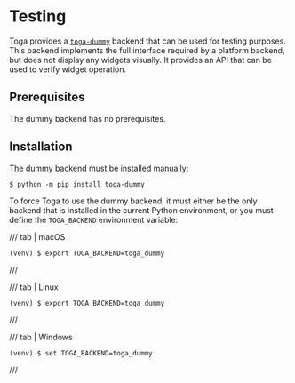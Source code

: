 # Testing

Toga provides a [`toga-dummy`](https://github.com/beeware/toga/tree/main/dummy) backend that can be used for testing purposes. This backend implements the full interface required by a platform backend, but does not display any widgets visually. It provides an API that can be used to verify widget operation.

## Prerequisites

The dummy backend has no prerequisites.

## Installation

The dummy backend must be installed manually:

```console
$ python -m pip install toga-dummy
```

To force Toga to use the dummy backend, it must either be the only backend that is installed in the current Python environment, or you must define the `TOGA_BACKEND` environment variable:

/// tab | macOS

```console
(venv) $ export TOGA_BACKEND=toga_dummy
```

///

/// tab | Linux

```console
(venv) $ export TOGA_BACKEND=toga_dummy
```

///

/// tab | Windows

```console
(venv) $ set TOGA_BACKEND=toga_dummy
```

///
